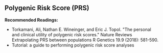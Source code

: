 ## Polygenic Risk Score (PRS)



**Recommended Readings:**
- Torkamani, Ali, Nathan E. Wineinger, and Eric J. Topol. "The personal and clinical utility of polygenic risk scores." Nature Reviews Extrapolating PRS between populations R Genetics 19.9 (2018): 581-590.
- Tutorial: a guide to performing polygenic risk score analyses




